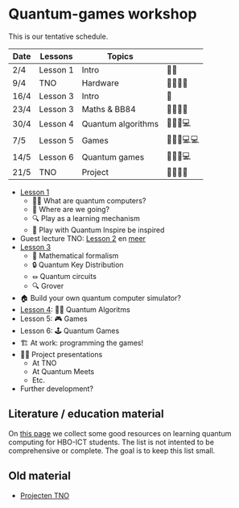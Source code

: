# Quantum-games workshop

This is our tentative schedule. 

| Date | Lessons  | Topics             |          |
|------|----------|--------------------|----------|
| 2/4  | Lesson 1 | Intro              | 👥👥     |
| 9/4 | TNO      | Hardware           | 👥👥👥👤 |
| 16/4  | Lesson 3 | Intro              | 👥     |
| 23/4 | Lesson 3 | Maths & BB84       | 👥👥👥👤 |
| 30/4 | Lesson 4 | Quantum algorithms | 👥👥👥💻 |
| 7/5  | Lesson 5 | Games              | 👥👥👤💻💻 |
| 14/5 | Lesson 6 | Quantum games      | 👥👥👥💻 |
| 21/5 | TNO      | Project            | 👥👥👥👤 |

- [Lesson 1](./slides/1.html)
  - 👨‍🏫 What are quantum computers?
  - 🎯 Where are we going?
  - 🔍 Play as a learning mechanism
  - 🎲 Play with Quantum Inspire be inspired
- Guest lecture TNO: [Lesson 2](./slides/2a.pdf) en [meer](./slides/2b.pdf)
- [Lesson 3](./slides/2.html)
  - 🔢 Mathematical formalism
  - 🔒 Quantum Key Distribution
  - ⏛ Quantum circuits
  - 🔍 Grover
- 🏠 Build your own quantum computer simulator?
- [Lesson 4](./slides/4.html): 👨‍💻 Quantum Algoritms
- Lesson 5: 🎮 Games
- Lesson 6: 🕹️ Quantum Games
- 🏗️ At work: programming the games!
- 👩‍🏫 Project presentations
  - At TNO
  - At Quantum Meets
  - Etc.
- Further development?

## Literature / education material

On [this page](./Bronnen.md) we collect some good resources on learning quantum computing for HBO-ICT students. The list is not intented to be comprehensive or complete. The goal is to keep this list small.

## Old material

- [Projecten TNO](./Projecten.md)

